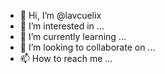 - 👋 Hi, I’m @lavcuelix
- 👀 I’m interested in ...
- 🌱 I’m currently learning ...
- 💞️ I’m looking to collaborate on ...
- 📫 How to reach me ...

<!---
lavcuelix/lavcuelix is a ✨ special ✨ repository because its `README.md` (this file) appears on your GitHub profile.
You can click the Preview link to take a look at your changes.
--->
